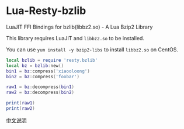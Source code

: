 # Lua-Resty-bzlib

LuaJIT FFI Bindings for bzlib(libbz2.so) - A Lua Bzip2 Library

This library requires LuaJIT and `libbz2.so` to be installed.

You can use `yum install -y bzip2-libs` to install `libbz2.so` on CentOS.

```lua
local bzlib = require 'resty.bzlib'
local bz = bzlib:new()
bin1 = bz:compress('xiaooloong')
bin2 = bz:compress('foobar')

raw1 = bz:decompress(bin1)
raw2 = bz:decompress(bin2)

print(raw1)
print(raw2)
```

[中文说明](./README-zh.md)